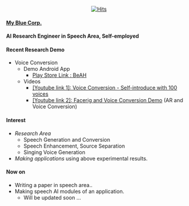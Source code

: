 <div align=center>


[![Hits](https://hits.seeyoufarm.com/api/count/incr/badge.svg?url=https%3A%2F%2Fgithub.com%2FAppleholic%2FAppleholic)](https://hits.seeyoufarm.com)


</div>

#### [My Blue Corp.](http://www.myblue.kr/) 

#### AI Research Engineer in Speech Area, Self-employed

#### Recent Research Demo
- Voice Conversion
  - Demo Android App
    - [Play Store Link : BeAH](https://play.google.com/store/apps/details?id=myblue.beah)
  - Videos
    - [\[Youtube link 1\]: Voice Conversion - Self-introduce with 100 voices](https://www.youtube.com/watch?v=75mbRMB3-lE)
    - [\[Youtube link 2\]: Facerig and Voice Conversion Demo](https://youtu.be/pd4ehN7lM2k) (AR and Voice Conversion)

#### Interest
- *Research Area*
  - Speech Generation and Conversion
  - Speech Enhancement, Source Separation
  - Singing Voice Generation
- *Making applications* using above experimental results.

#### Now on
- Writing a paper in speech area..
- Making speech AI modules of an application.
  - Will be updated soon ...
